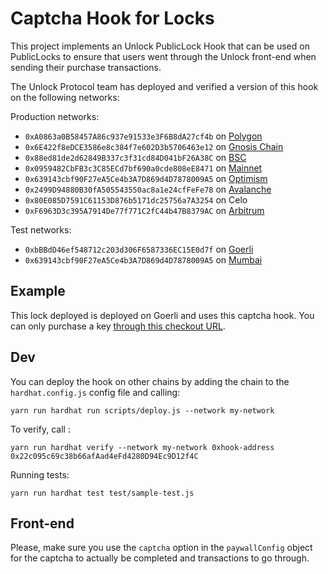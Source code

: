 # Captcha Hook for Locks

This project implements an Unlock PublicLock Hook that can be used on PublicLocks to ensure that users went through the Unlock front-end when sending their purchase transactions.

The Unlock Protocol team has deployed and verified a version of this hook on the following networks:

Production networks:

- `0xA0863a0B58457A86c937e91533e3F6B8dA27cf4b` on [Polygon](https://polygonscan.com/address/0xA0863a0B58457A86c937e91533e3F6B8dA27cf4b)
- `0x6E422f8eDCE3586e8c384f7e602D3b5706463e12` on [Gnosis Chain](https://gnosisscan.io/address/0x6E422f8eDCE3586e8c384f7e602D3b5706463e12)
- `0x88ed81de2d62849B337c3f31cd84D041bF26A38C` on [BSC](https://bscscan.com/address/0x88ed81de2d62849B337c3f31cd84D041bF26A38C)
- `0x0959482CbFB3c3C85ECd7bf690a0cde808eE8471` on [Mainnet](https://etherscan.io/address/0x0959482CbFB3c3C85ECd7bf690a0cde808eE8471)
- `0x639143cbf90F27eA5Ce4b3A7D869d4D7878009A5` on [Optimism](https://optimistic.etherscan.io/address/0x639143cbf90F27eA5Ce4b3A7D869d4D7878009A5)
- `0x2499D94880B30fA505543550ac8a1e24cfFeFe78` on [Avalanche](https://snowtrace.io/address/0x2499D94880B30fA505543550ac8a1e24cfFeFe78)
- `0x80E085D7591C61153D876b5171dc25756a7A3254` on Celo
- `0xF6963D3c395A7914De77f771C2fC44b47B8379AC` on [Arbitrum](https://arbiscan.io/address/0xF6963D3c395A7914De77f771C2fC44b47B8379AC)

Test networks:

- `0xbBBdD46ef548712c203d306F6587336EC15E0d7f` on [Goerli](https://goerli.etherscan.io/address/0xbBBdD46ef548712c203d306F6587336EC15E0d7f)
- `0x639143cbf90F27eA5Ce4b3A7D869d4D7878009A5` on [Mumbai](https://mumbai.polygonscan.com/address/0x639143cbf90F27eA5Ce4b3A7D869d4D7878009A5)

## Example

This lock deployed is deployed on Goerli and uses this captcha hook. You can only purchase a key [through this checkout URL](https://app.unlock-protocol.com/checkout?paywallConfig=%7B%22locks%22%3A%7B%220xbd4907ffedc56f97d3fdc13493a94144c8088cda%22%3A%7B%22network%22%3A5%2C%22skipRecipient%22%3Atrue%2C%22name%22%3A%22%22%2C%22captcha%22%3Atrue%2C%22password%22%3Afalse%2C%22promo%22%3Afalse%2C%22emailRequired%22%3Afalse%2C%22maxRecipients%22%3Anull%2C%22dataBuilder%22%3A%22%22%7D%7D%2C%22pessimistic%22%3Atrue%2C%22skipRecipient%22%3Atrue%7D).

## Dev

You can deploy the hook on other chains by adding the chain to the `hardhat.config.js` config file and calling:

```
yarn run hardhat run scripts/deploy.js --network my-network
```

To verify, call :

```
yarn run hardhat verify --network my-network 0xhook-address 0x22c095c69c38b66afAad4eFd4280D94Ec9D12f4C
```

Running tests:

```
yarn run hardhat test test/sample-test.js
```

## Front-end

Please, make sure you use the `captcha` option in the `paywallConfig` object for the captcha to actually be completed and transactions to go through.
